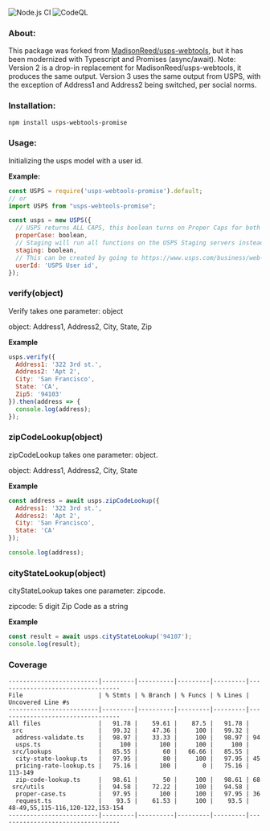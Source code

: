 ![Node.js CI](https://github.com/Sparticuz/usps-webtools-promise/workflows/Node.js%20CI/badge.svg) ![CodeQL](https://github.com/Sparticuz/usps-webtools-promise/workflows/CodeQL/badge.svg)

### About:

This package was forked from [MadisonReed/usps-webtools](https://github.com/MadisonReed/usps-webtools), but it has been modernized with Typescript and Promises (async/await). Note: Version 2 is a drop-in replacement for MadisonReed/usps-webtools, it produces the same output. Version 3 uses the same output from USPS, with the exception of Address1 and Address2 being switched, per social norms.

### Installation:

``` sh
npm install usps-webtools-promise
```

### Usage:

Initializing the usps model with a user id.

__Example:__

``` js
const USPS = require('usps-webtools-promise').default;
// or
import USPS from "usps-webtools-promise";

const usps = new USPS({
  // USPS returns ALL CAPS, this boolean turns on Proper Caps for both Street lines and City. This is an optional item. Defaults to true.
  properCase: boolean,
  // Staging will run all functions on the USPS Staging servers instead of Production. Defaults to false.
  staging: boolean,
  // This can be created by going to https://www.usps.com/business/web-tools-apis/ and registering for an id
  userId: 'USPS User id',
});
```

### verify(object)

Verify takes one parameter: object

object: Address1, Address2, City, State, Zip

__Example__

``` js
usps.verify({
  Address1: '322 3rd st.',
  Address2: 'Apt 2',
  City: 'San Francisco',
  State: 'CA',
  Zip5: '94103'
}).then(address => {
  console.log(address);
});
```

### zipCodeLookup(object)

zipCodeLookup takes one parameter: object.

object: Address1, Address2, City, State

__Example__

``` js
const address = await usps.zipCodeLookup({
  Address1: '322 3rd st.',
  Address2: 'Apt 2',
  City: 'San Francisco',
  State: 'CA'
});

console.log(address);
```

### cityStateLookup(object)

cityStateLookup takes one parameter: zipcode.

zipcode: 5 digit Zip Code as a string

__Example__

``` js
const result = await usps.cityStateLookup('94107');
console.log(result);
```
### Coverage
```
-------------------------|---------|----------|---------|---------|----------------------------------
File                     | % Stmts | % Branch | % Funcs | % Lines | Uncovered Line #s
-------------------------|---------|----------|---------|---------|----------------------------------
All files                |   91.78 |    59.61 |    87.5 |   91.78 |
 src                     |   99.32 |    47.36 |     100 |   99.32 |
  address-validate.ts    |   98.97 |    33.33 |     100 |   98.97 | 94
  usps.ts                |     100 |      100 |     100 |     100 |
 src/lookups             |   85.55 |       60 |   66.66 |   85.55 |
  city-state-lookup.ts   |   97.95 |       80 |     100 |   97.95 | 45
  pricing-rate-lookup.ts |   75.16 |      100 |       0 |   75.16 | 113-149
  zip-code-lookup.ts     |   98.61 |       50 |     100 |   98.61 | 68
 src/utils               |   94.58 |    72.22 |     100 |   94.58 |
  proper-case.ts         |   97.95 |      100 |     100 |   97.95 | 36
  request.ts             |    93.5 |    61.53 |     100 |    93.5 | 48-49,55,115-116,120-122,153-154
-------------------------|---------|----------|---------|---------|----------------------------------
```
